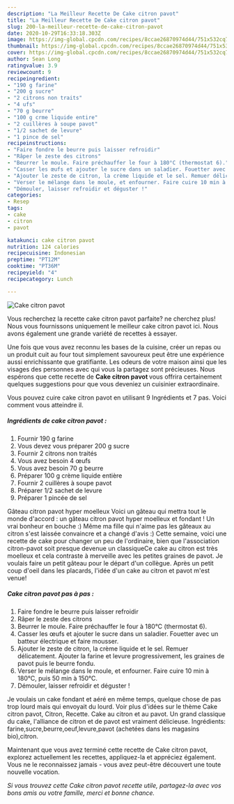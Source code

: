 ```yaml
---
description: "La Meilleur Recette De Cake citron pavot"
title: "La Meilleur Recette De Cake citron pavot"
slug: 200-la-meilleur-recette-de-cake-citron-pavot
date: 2020-10-29T16:33:18.303Z
image: https://img-global.cpcdn.com/recipes/8ccae26870974d44/751x532cq70/cake-citron-pavot-photo-principale-de-la-recette.jpg
thumbnail: https://img-global.cpcdn.com/recipes/8ccae26870974d44/751x532cq70/cake-citron-pavot-photo-principale-de-la-recette.jpg
cover: https://img-global.cpcdn.com/recipes/8ccae26870974d44/751x532cq70/cake-citron-pavot-photo-principale-de-la-recette.jpg
author: Sean Long
ratingvalue: 3.9
reviewcount: 9
recipeingredient:
- "190 g farine"
- "200 g sucre"
- "2 citrons non traits"
- "4 ufs"
- "70 g beurre"
- "100 g crme liquide entire"
- "2 cuillères à soupe pavot"
- "1/2 sachet de levure"
- "1 pince de sel"
recipeinstructions:
- "Faire fondre le beurre puis laisser refroidir"
- "Râper le zeste des citrons"
- "Beurrer le moule. Faire préchauffer le four à 180°C (thermostat 6)."
- "Casser les œufs et ajouter le sucre dans un saladier. Fouetter avec un batteur électrique et faire mousser."
- "Ajouter le zeste de citron, la crème liquide et le sel. Remuer délicatement. Ajouter la farine et levure progressivement, les graines de pavot puis le beurre fondu."
- "Verser le mélange dans le moule, et enfourner. Faire cuire 10 min à 180°C, puis 50 min à 150°C."
- "Démouler, laisser refroidir et déguster !"
categories:
- Resep
tags:
- cake
- citron
- pavot

katakunci: cake citron pavot 
nutrition: 124 calories
recipecuisine: Indonesian
preptime: "PT12M"
cooktime: "PT36M"
recipeyield: "4"
recipecategory: Lunch

---
```



![Cake citron pavot](https://img-global.cpcdn.com/recipes/8ccae26870974d44/751x532cq70/cake-citron-pavot-photo-principale-de-la-recette.jpg)

Vous recherchez la recette cake citron pavot parfaite? ne cherchez plus! Nous vous fournissons uniquement le meilleur cake citron pavot ici. Nous avons également une grande variété de recettes à essayer.

Une fois que vous avez reconnu les bases de la cuisine, créer un repas ou un produit cuit au four tout simplement savoureux peut être une expérience aussi enrichissante que gratifiante. Les odeurs de votre maison ainsi que les visages des personnes avec qui vous la partagez sont précieuses. Nous espérons que cette recette de <strong> Cake citron pavot </strong> vous offrira certainement quelques suggestions pour que vous deveniez un cuisinier extraordinaire.

<!--inarticleads1-->

Vous pouvez cuire cake citron pavot en utilisant 9 Ingrédients et 7 pas. Voici comment vous atteindre il.

##### Ingrédients de cake citron pavot :

1. Fournir 190 g farine
1. Vous devez vous préparer 200 g sucre
1. Fournir 2 citrons non traités
1. Vous avez besoin 4 œufs
1. Vous avez besoin 70 g beurre
1. Préparer 100 g crème liquide entière
1. Fournir 2 cuillères à soupe pavot
1. Préparer 1/2 sachet de levure
1. Préparer 1 pincée de sel


Gâteau citron pavot hyper moelleux Voici un gâteau qui mettra tout le monde d&#39;accord : un gâteau citron pavot hyper moelleux et fondant ! Un vrai bonheur en bouche :) Même ma fille qui n&#39;aime pas les gâteaux au citron s&#39;est laissée convaincre et a changé d&#39;avis :) Cette semaine, voici une recette de cake pour changer un peu de l&#39;ordinaire, bien que l&#39;association citron-pavot soit presque devenue un classiqueCe cake au citron est très moelleux et cela contraste à merveille avec les petites graines de pavot. Je voulais faire un petit gâteau pour le départ d&#39;un collègue. Après un petit coup d&#39;oeil dans les placards, l&#39;idée d&#39;un cake au citron et pavot m&#39;est venue! 

<!--inarticleads2-->

##### Cake citron pavot pas à pas :

1. Faire fondre le beurre puis laisser refroidir
1. Râper le zeste des citrons
1. Beurrer le moule. Faire préchauffer le four à 180°C (thermostat 6).
1. Casser les œufs et ajouter le sucre dans un saladier. Fouetter avec un batteur électrique et faire mousser.
1. Ajouter le zeste de citron, la crème liquide et le sel. Remuer délicatement. Ajouter la farine et levure progressivement, les graines de pavot puis le beurre fondu.
1. Verser le mélange dans le moule, et enfourner. Faire cuire 10 min à 180°C, puis 50 min à 150°C.
1. Démouler, laisser refroidir et déguster !


Je voulais un cake fondant et aéré en même temps, quelque chose de pas trop lourd mais qui envoyait du lourd. Voir plus d&#39;idées sur le thème Cake citron pavot, Citron, Recette. Cake au citron et au pavot. Un grand classique du cake, l&#39;alliance de citron et de pavot est vraiment délicieuse. Ingrédients: farine,sucre,beurre,oeuf,levure,pavot (achetées dans les magasins bio),citron. 

<!--inarticleads1-->

<p>
Maintenant que vous avez terminé cette recette de Cake citron pavot, explorez actuellement les recettes, appliquez-la et appréciez également. Vous ne le reconnaissez jamais - vous avez peut-être découvert une toute nouvelle vocation.
</p>

<p>
<i>Si vous trouvez cette Cake citron pavot recette utile, partagez-la avec vos bons amis ou votre famille, merci et bonne chance.</i>
</p>
